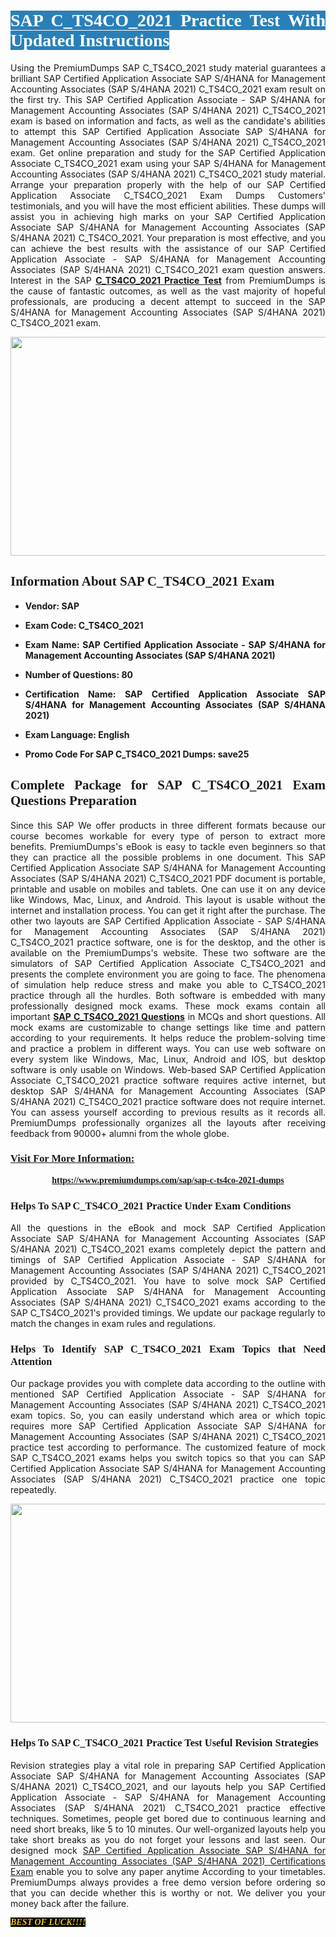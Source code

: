 <h1 style="text-align: justify;"><span style="color:#ffffff;"><span style="font-family:Georgia,serif;"><strong><span style="background-color:#2980b9;">SAP C_TS4CO_2021 Practice Test With Updated Instructions</span></strong></span></span></h1>

<p style="text-align: justify;">Using the PremiumDumps SAP C_TS4CO_2021 study material guarantees a brilliant SAP Certified Application Associate SAP S/4HANA for Management Accounting Associates (SAP S/4HANA 2021) C_TS4CO_2021 exam result on the first try. This SAP Certified Application Associate - SAP S/4HANA for Management Accounting Associates (SAP S/4HANA 2021) C_TS4CO_2021 exam is based on information and facts, as well as the candidate's abilities to attempt this SAP Certified Application Associate SAP S/4HANA for Management Accounting Associates (SAP S/4HANA 2021) C_TS4CO_2021 exam. Get online preparation and study for the SAP Certified Application Associate C_TS4CO_2021 exam using your SAP S/4HANA for Management Accounting Associates (SAP S/4HANA 2021) C_TS4CO_2021 study material. Arrange your preparation properly with the help of our SAP Certified Application Associate C_TS4CO_2021 Exam Dumps Customers' testimonials, and you will have the most efficient abilities. These dumps will assist you in achieving high marks on your SAP Certified Application Associate SAP S/4HANA for Management Accounting Associates (SAP S/4HANA 2021) C_TS4CO_2021. Your preparation is most effective, and you can achieve the best results with the assistance of our SAP Certified Application Associate - SAP S/4HANA for Management Accounting Associates (SAP S/4HANA 2021) C_TS4CO_2021 exam question answers. Interest in the SAP <strong><a href="https://www.premiumdumps.com/sap/sap-c-ts4co-2021-dumps">C_TS4CO_2021 Practice Test</a></strong> from PremiumDumps is the cause of fantastic outcomes, as well as the vast majority of hopeful professionals, are producing a decent attempt to succeed in the SAP S/4HANA for Management Accounting Associates (SAP S/4HANA 2021) C_TS4CO_2021 exam.</p>

<p style="text-align: center;"><a href="https://www.premiumdumps.com/sap/sap-c-ts4co-2021-dumps"><img alt="" src="https://i.imgur.com/P39uA2n.jpeg" style="width: 700px; height: 350px;" /></a></p>

<h2 style="text-align: justify;"><span style="font-family:Georgia,serif;"><strong>Information About SAP C_TS4CO_2021 Exam</strong></span></h2>

<ul>
	<li>
	<p style="text-align: justify;"><b>Vendor: SAP</b></p>
	</li>
	<li>
	<p style="text-align: justify;"><b>Exam Code: C_TS4CO_2021</b></p>
	</li>
	<li>
	<p style="text-align: justify;"><b>Exam Name: SAP Certified Application Associate - SAP S/4HANA for Management Accounting Associates (SAP S/4HANA 2021)</b></p>
	</li>
	<li>
	<p style="text-align: justify;"><b>Number of Questions: 80</b></p>
	</li>
	<li>
	<p style="text-align: justify;"><b>Certification Name: SAP Certified Application Associate SAP S/4HANA for Management Accounting Associates (SAP S/4HANA 2021)</b></p>
	</li>
	<li>
	<p style="text-align: justify;"><b>Exam Language: English</b></p>
	</li>
	<li>
	<p style="text-align: justify;"><b>Promo Code For SAP C_TS4CO_2021 Dumps: save25</b></p>
	</li>
</ul>

<h2 style="text-align: justify;"><span style="font-family:Georgia,serif;"><strong>Complete Package for SAP C_TS4CO_2021 Exam Questions Preparation</strong></span></h2>

<p style="text-align: justify;">Since this SAP We offer products in three different formats because our course becomes workable for every type of person to extract more benefits. PremiumDumps's eBook is easy to tackle even beginners so that they can practice all the possible problems in one document. This SAP Certified Application Associate SAP S/4HANA for Management Accounting Associates (SAP S/4HANA 2021) C_TS4CO_2021 PDF document is portable, printable and usable on mobiles and tablets. One can use it on any device like Windows, Mac, Linux, and Android. This layout is usable without the internet and installation process. You can get it right after the purchase. The other two layouts are SAP Certified Application Associate - SAP S/4HANA for Management Accounting Associates (SAP S/4HANA 2021) C_TS4CO_2021 practice software, one is for the desktop, and the other is available on the PremiumDumps's website. These two software are the simulators of SAP Certified Application Associate C_TS4CO_2021 and presents the complete environment you are going to face. The phenomena of simulation help reduce stress and make you able to C_TS4CO_2021 practice through all the hurdles. Both software is embedded with many professionally designed mock exams. These mock exams contain all important <strong><a href="https://www.premiumdumps.com/sap/sap-c-ts4co-2021-dumps">SAP C_TS4CO_2021 Questions</a></strong> in MCQs and short questions. All mock exams are customizable to change settings like time and pattern according to your requirements. It helps reduce the problem-solving time and practice a problem in different ways. You can use web software on every system like Windows, Mac, Linux, Android and IOS, but desktop software is only usable on Windows. Web-based SAP Certified Application Associate C_TS4CO_2021 practice software requires active internet, but desktop SAP S/4HANA for Management Accounting Associates (SAP S/4HANA 2021) C_TS4CO_2021 practice software does not require internet. You can assess yourself according to previous results as it records all. PremiumDumps professionally organizes all the layouts after receiving feedback from 90000+ alumni from the whole globe.</p>

<h3><span style="font-family:Georgia,serif;"><strong><u>Visit For More Information:</u></strong></span></h3>

<p style="text-align: center;"><span style="font-size:14px;"><span style="font-family:Georgia,serif;"><strong><a href="https://www.premiumdumps.com/sap/sap-c-ts4co-2021-dumps">https://www.premiumdumps.com/sap/sap-c-ts4co-2021-dumps</a></strong></span></span></p>

<h3 style="text-align: justify;"><span style="font-family:Georgia,serif;"><strong><strong><strong>Helps To SAP C_TS4CO_2021 Practice Under Exam Conditions</strong></strong></strong></span></h3>

<p style="text-align: justify;">All the questions in the eBook and mock SAP Certified Application Associate SAP S/4HANA for Management Accounting Associates (SAP S/4HANA 2021) C_TS4CO_2021 exams completely depict the pattern and timings of SAP Certified Application Associate - SAP S/4HANA for Management Accounting Associates (SAP S/4HANA 2021) C_TS4CO_2021 provided by C_TS4CO_2021. You have to solve mock SAP Certified Application Associate SAP S/4HANA for Management Accounting Associates (SAP S/4HANA 2021) C_TS4CO_2021 exams according to the SAP C_TS4CO_2021's provided timings. We update our package regularly to match the changes in exam rules and regulations.</p>

<h3 style="text-align: justify;"><span style="font-family:Georgia,serif;"><strong><strong><strong>Helps To Identify SAP C_TS4CO_2021 Exam Topics that Need Attention</strong></strong></strong></span></h3>

<p style="text-align: justify;">Our package provides you with complete data according to the outline with mentioned SAP Certified Application Associate - SAP S/4HANA for Management Accounting Associates (SAP S/4HANA 2021) C_TS4CO_2021 exam topics. So, you can easily understand which area or which topic requires more SAP Certified Application Associate SAP S/4HANA for Management Accounting Associates (SAP S/4HANA 2021) C_TS4CO_2021 practice test according to performance. The customized feature of mock SAP C_TS4CO_2021 exams helps you switch topics so that you can SAP Certified Application Associate SAP S/4HANA for Management Accounting Associates (SAP S/4HANA 2021) C_TS4CO_2021 practice one topic repeatedly.</p>

<p style="text-align: center;"><strong><a href="https://www.premiumdumps.com/sap/sap-c-ts4co-2021-dumps"><img alt="" src="https://i.imgur.com/2KPb8yb.jpeg" style="width: 700px; height: 350px;" /></a></strong></p>

<h3 style="text-align: justify;"><span style="font-family:Georgia,serif;"><strong><strong><strong>Helps To SAP C_TS4CO_2021 Practice Test Useful Revision Strategies</strong></strong></strong></span></h3>

<p style="text-align: justify;">Revision strategies play a vital role in preparing SAP Certified Application Associate SAP S/4HANA for Management Accounting Associates (SAP S/4HANA 2021) C_TS4CO_2021, and our layouts help you SAP Certified Application Associate - SAP S/4HANA for Management Accounting Associates (SAP S/4HANA 2021) C_TS4CO_2021 practice effective techniques. Sometimes, people get bored due to continuous learning and need short breaks, like 5 to 10 minutes. Our well-organized layouts help you take short breaks as you do not forget your lessons and last seen. Our designed mock <a href="http://https://www.premiumdumps.com/sap/sap-certified-application-associate-exam-dumps">SAP Certified Application Associate SAP S/4HANA for Management Accounting Associates (SAP S/4HANA 2021) Certifications Exam</a> enable you to solve any paper anytime According to your timetables. PremiumDumps always provides a free demo version before ordering so that you can decide whether this is worthy or not. We deliver you your money back after the failure.</p>

<p style="text-align: justify;"><span style="color:#f1c40f;"><strong><span style="font-family:Georgia,serif;"><span style="font-size:14px;"><em><strong><span style="background-color:#000000;">BEST OF LUCK!!!!</span></strong></em></span></span></strong></span></p>
